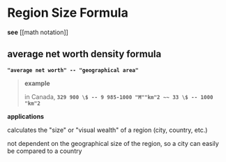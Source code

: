 # Region Size Formula

**see** [[math notation]]

## average net worth density formula

**`"average net worth" -- "geographical area"`**

> **example**
>
> in Canada, **`329 900 \$ -- 9 985-1000 "M""km"2 ~~ 33 \$ -- 1000 "km"2`**

**applications**

calculates the "size" or "visual wealth" of a region (city, country, etc.)

not dependent on the geographical size of the region, so a city can easily be compared to a country
